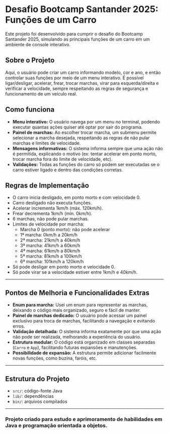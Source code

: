 # Desafio Bootcamp Santander 2025: Funções de um Carro

Este projeto foi desenvolvido para cumprir o desafio do Bootcamp Santander 2025, simulando as principais funções de um carro em um ambiente de console interativo.

## Sobre o Projeto

Aqui, o usuário pode criar um carro informando modelo, cor e ano, e então controlar suas funções por meio de um menu interativo. É possível ligar/desligar, acelerar, frear, trocar marchas, virar para esquerda/direita e verificar a velocidade, sempre respeitando as regras de segurança e funcionamento de um veículo real.

## Como funciona

- **Menu interativo:** O usuário navega por um menu no terminal, podendo executar quantas ações quiser até optar por sair do programa.
- **Painel de marchas:** Ao escolher trocar marcha, um submenu permite selecionar a marcha desejada, respeitando as regras de não pular marchas e limites de velocidade.
- **Mensagens informativas:** O sistema informa sempre que uma ação não é permitida, explicando o motivo (ex: tentar acelerar em ponto morto, trocar marcha fora do limite de velocidade, etc).
- **Validações:** Todas as funções do carro só podem ser executadas se o carro estiver ligado e dentro das condições corretas.

## Regras de Implementação

- O carro inicia desligado, em ponto morto e com velocidade 0.
- Carro desligado não executa funções.
- Acelerar incrementa 1km/h (máx. 120km/h).
- Frear decrementa 1km/h (mín. 0km/h).
- 6 marchas, não pode pular marchas.
- Limites de velocidade por marcha:
    - Marcha 0 (ponto morto): não pode acelerar
    - 1ª marcha: 0km/h a 20km/h
    - 2ª marcha: 21km/h a 40km/h
    - 3ª marcha: 41km/h a 60km/h
    - 4ª marcha: 61km/h a 80km/h
    - 5ª marcha: 81km/h a 100km/h
    - 6ª marcha: 101km/h a 120km/h
- Só pode desligar em ponto morto e velocidade 0.
- Só pode virar se a velocidade estiver entre 1km/h e 40km/h.

---

## Pontos de Melhoria e Funcionalidades Extras

- **Enum para marcha:** Usei um enum para representar as marchas, deixando o código mais organizado, seguro e fácil de manter.
- **Painel de marchas dedicado:** O usuário pode acessar um painel exclusivo para troca de marchas, facilitando a navegação e evitando erros.
- **Validação detalhada:** O sistema informa exatamente por que uma ação não pode ser realizada, melhorando a experiência do usuário.
- **Estrutura modular:** O código está organizado em classes separadas (`Carro` e `App`), facilitando futuras expansões e manutenções.
- **Possibilidade de expansão:** A estrutura permite adicionar facilmente novas funções, como buzina, faróis, etc.

---

## Estrutura do Projeto

- `src/`: código-fonte Java
- `lib/`: dependências
- `bin/`: arquivos compilados

---

### **Projeto criado para estudo e aprimoramento de habilidades em Java e programação orientada a objetos.**